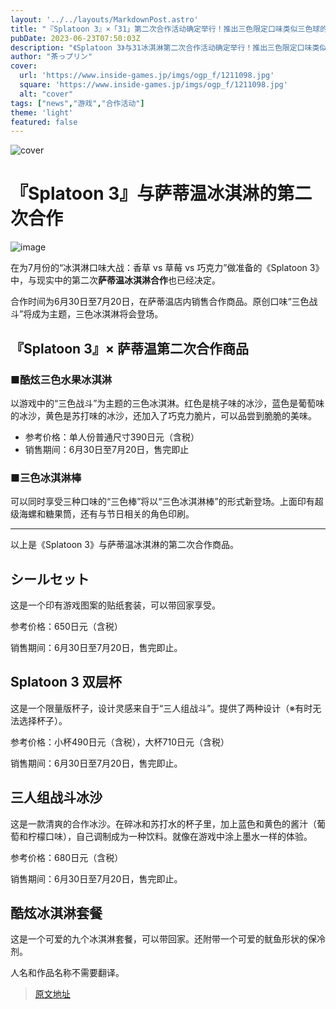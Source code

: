 ```yaml
---
layout: '../../layouts/MarkdownPost.astro'
title: "『Splatoon 3』×「31」第二次合作活动确定举行！推出三色限定口味类似三色球的冰淇淋"
pubDate: 2023-06-23T07:50:03Z
description: "《Splatoon 3》与31冰淇淋第二次合作活动确定举行！推出三色限定口味类似三色球的冰淇淋。"
author: "茶っプリン"
cover:
  url: 'https://www.inside-games.jp/imgs/ogp_f/1211098.jpg'
  square: 'https://www.inside-games.jp/imgs/ogp_f/1211098.jpg'
  alt: "cover"
tags: ["news","游戏","合作活动"]
theme: 'light'
featured: false
---
```

![cover](https://www.inside-games.jp/imgs/ogp_f/1211098.jpg)

# 『Splatoon 3』与萨蒂温冰淇淋的第二次合作

![image](https://www.inside-games.jp/imgs/zoom/1211084.jpg)

在为7月份的“冰淇淋口味大战：香草 vs 草莓 vs 巧克力”做准备的《Splatoon 3》中，与现实中的第二次<b>萨蒂温冰淇淋合作</b>也已经决定。

合作时间为6月30日至7月20日，在萨蒂温店内销售合作商品。原创口味“三色战斗”将成为主题，三色冰淇淋将会登场。

## 『Splatoon 3』× 萨蒂温第二次合作商品

### ■酷炫三色水果冰淇淋

以游戏中的“三色战斗”为主题的三色冰淇淋。红色是桃子味的冰沙，蓝色是葡萄味的冰沙，黄色是苏打味的冰沙，还加入了巧克力脆片，可以品尝到脆脆的美味。

- 参考价格：单人份普通尺寸390日元（含税）
- 销售期间：6月30日至7月20日，售完即止

### ■三色冰淇淋棒

可以同时享受三种口味的“三色棒”将以“三色冰淇淋棒”的形式新登场。上面印有超级海螺和糖果筒，还有与节日相关的角色印刷。

---

以上是《Splatoon 3》与萨蒂温冰淇淋的第二次合作商品。
## シールセット

这是一个印有游戏图案的贴纸套装，可以带回家享受。

参考价格：650日元（含税）

销售期间：6月30日至7月20日，售完即止。

## Splatoon 3 双层杯

这是一个限量版杯子，设计灵感来自于“三人组战斗”。提供了两种设计（※有时无法选择杯子）。

参考价格：小杯490日元（含税），大杯710日元（含税）

销售期间：6月30日至7月20日，售完即止。

## 三人组战斗冰沙

这是一款清爽的合作冰沙。在碎冰和苏打水的杯子里，加上蓝色和黄色的酱汁（葡萄和柠檬口味），自己调制成为一种饮料。就像在游戏中涂上墨水一样的体验。

参考价格：680日元（含税）

销售期间：6月30日至7月20日，售完即止。

## 酷炫冰淇淋套餐

这是一个可爱的九个冰淇淋套餐，可以带回家。还附带一个可爱的鱿鱼形状的保冷剂。

人名和作品名称不需要翻译。

>[原文地址](https://www.inside-games.jp/article/2023/06/23/146775.html)  
